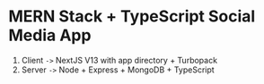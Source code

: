 # MERN Stack + TypeScript Social Media App

1. Client `->` NextJS V13 with app directory + Turbopack
2. Server `->` Node + Express + MongoDB + TypeScript
